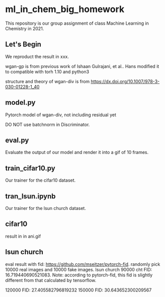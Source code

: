 # ml_in_chem_big_homework
This repository is our group assignment of class Machine Learning in Chemistry in 2021.
## Let's Begin
We reproduct the result in xxx.

wgan-gp is from previous work of Ishaan Gulrajani, et al.. Hans modified it to compatible with torh 1.10 and python3

structure and theory of wgan-div is from https://dx.doi.org/10.1007/978-3-030-01228-1_40
## model.py
Pytorch model of wgan-div, not including residual yet

DO NOT use batchnorm in Discriminator.
## eval.py
Evaluate the output of our model and render it into a gif of 10 frames.
## train_cifar10.py
Our trainer for the cifar10 dataset.
## tran_lsun.ipynb
Our trainer for the lsun church dataset.
## cifar10
result in in ani.gif
## lsun church
eval result with fid: https://github.com/mseitzer/pytorch-fid. randomly pick 10000 real images and 10000 fake images. 
lsun church 90000 cht FID:  16.719440690521083.
Note: according to pytorch-fid, this fid is slightly different from that calculated by tensorflow.

120000 FID:  27.405582796819232
150000 FID:  30.643652300209567
